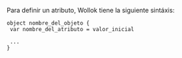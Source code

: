 Para definir un atributo, Wollok tiene la siguiente sintáxis:

```
object nombre_del_objeto {
 var nombre_del_atributo = valor_inicial
 
 ...
}
```